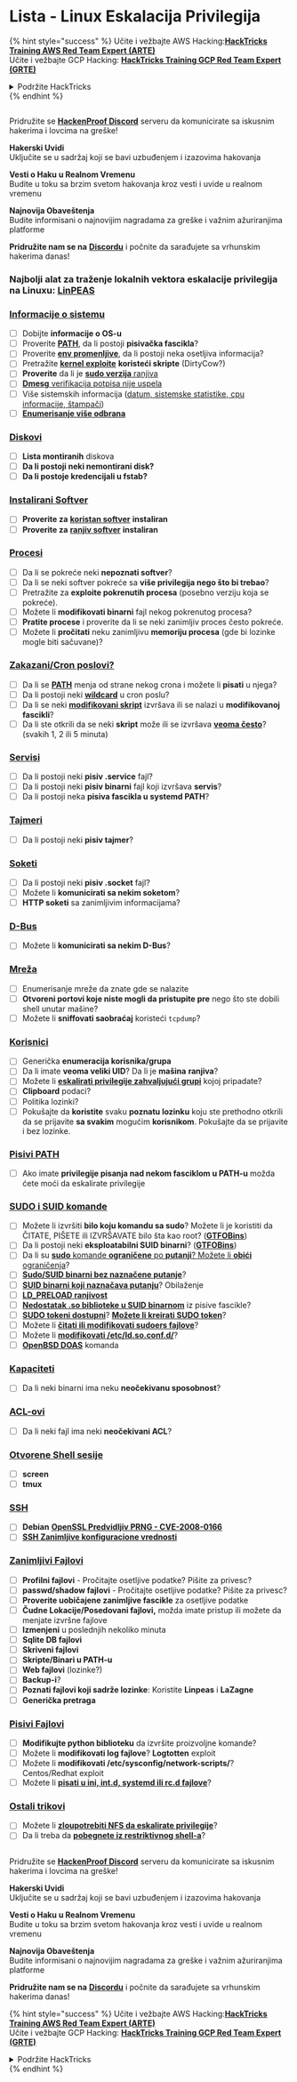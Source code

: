 # Lista - Linux Eskalacija Privilegija

{% hint style="success" %}
Učite i vežbajte AWS Hacking:<img src="/.gitbook/assets/arte.png" alt="" data-size="line">[**HackTricks Training AWS Red Team Expert (ARTE)**](https://training.hacktricks.xyz/courses/arte)<img src="/.gitbook/assets/arte.png" alt="" data-size="line">\
Učite i vežbajte GCP Hacking: <img src="/.gitbook/assets/grte.png" alt="" data-size="line">[**HackTricks Training GCP Red Team Expert (GRTE)**<img src="/.gitbook/assets/grte.png" alt="" data-size="line">](https://training.hacktricks.xyz/courses/grte)

<details>

<summary>Podržite HackTricks</summary>

* Proverite [**planove pretplate**](https://github.com/sponsors/carlospolop)!
* **Pridružite se** 💬 [**Discord grupi**](https://discord.gg/hRep4RUj7f) ili [**telegram grupi**](https://t.me/peass) ili **pratite** nas na **Twitteru** 🐦 [**@hacktricks\_live**](https://twitter.com/hacktricks\_live)**.**
* **Podelite hakerske trikove slanjem PR-ova na** [**HackTricks**](https://github.com/carlospolop/hacktricks) i [**HackTricks Cloud**](https://github.com/carlospolop/hacktricks-cloud) github repozitorijume.

</details>
{% endhint %}

<figure><img src="/.gitbook/assets/image.png" alt=""><figcaption></figcaption></figure>

Pridružite se [**HackenProof Discord**](https://discord.com/invite/N3FrSbmwdy) serveru da komunicirate sa iskusnim hakerima i lovcima na greške!

**Hakerski Uvidi**\
Uključite se u sadržaj koji se bavi uzbuđenjem i izazovima hakovanja

**Vesti o Haku u Realnom Vremenu**\
Budite u toku sa brzim svetom hakovanja kroz vesti i uvide u realnom vremenu

**Najnovija Obaveštenja**\
Budite informisani o najnovijim nagradama za greške i važnim ažuriranjima platforme

**Pridružite nam se na** [**Discordu**](https://discord.com/invite/N3FrSbmwdy) i počnite da sarađujete sa vrhunskim hakerima danas!

### **Najbolji alat za traženje lokalnih vektora eskalacije privilegija na Linuxu:** [**LinPEAS**](https://github.com/carlospolop/privilege-escalation-awesome-scripts-suite/tree/master/linPEAS)

### [Informacije o sistemu](privilege-escalation/#system-information)

* [ ] Dobijte **informacije o OS-u**
* [ ] Proverite [**PATH**](privilege-escalation/#path), da li postoji **pisivačka fascikla**?
* [ ] Proverite [**env promenljive**](privilege-escalation/#env-info), da li postoji neka osetljiva informacija?
* [ ] Pretražite [**kernel exploite**](privilege-escalation/#kernel-exploits) **koristeći skripte** (DirtyCow?)
* [ ] **Proverite** da li je [**sudo verzija** ranjiva](privilege-escalation/#sudo-version)
* [ ] [**Dmesg** verifikacija potpisa nije uspela](privilege-escalation/#dmesg-signature-verification-failed)
* [ ] Više sistemskih informacija ([datum, sistemske statistike, cpu informacije, štampači](privilege-escalation/#more-system-enumeration))
* [ ] [**Enumerisanje više odbrana**](privilege-escalation/#enumerate-possible-defenses)

### [Diskovi](privilege-escalation/#drives)

* [ ] **Lista montiranih** diskova
* [ ] **Da li postoji neki nemontirani disk?**
* [ ] **Da li postoje kredencijali u fstab?**

### [**Instalirani Softver**](privilege-escalation/#installed-software)

* [ ] **Proverite za** [**koristan softver**](privilege-escalation/#useful-software) **instaliran**
* [ ] **Proverite za** [**ranjiv softver**](privilege-escalation/#vulnerable-software-installed) **instaliran**

### [Procesi](privilege-escalation/#processes)

* [ ] Da li se pokreće neki **nepoznati softver**?
* [ ] Da li se neki softver pokreće sa **više privilegija nego što bi trebao**?
* [ ] Pretražite za **exploite pokrenutih procesa** (posebno verziju koja se pokreće).
* [ ] Možete li **modifikovati binarni** fajl nekog pokrenutog procesa?
* [ ] **Pratite procese** i proverite da li se neki zanimljiv proces često pokreće.
* [ ] Možete li **pročitati** neku zanimljivu **memoriju procesa** (gde bi lozinke mogle biti sačuvane)?

### [Zakazani/Cron poslovi?](privilege-escalation/#scheduled-jobs)

* [ ] Da li se [**PATH**](privilege-escalation/#cron-path) menja od strane nekog crona i možete li **pisati** u njega?
* [ ] Da li postoji neki [**wildcard**](privilege-escalation/#cron-using-a-script-with-a-wildcard-wildcard-injection) u cron poslu?
* [ ] Da li se neki [**modifikovani skript**](privilege-escalation/#cron-script-overwriting-and-symlink) izvršava ili se nalazi u **modifikovanoj fascikli**?
* [ ] Da li ste otkrili da se neki **skript** može ili se izvršava [**veoma često**](privilege-escalation/#frequent-cron-jobs)? (svakih 1, 2 ili 5 minuta)

### [Servisi](privilege-escalation/#services)

* [ ] Da li postoji neki **pisiv .service** fajl?
* [ ] Da li postoji neki **pisiv binarni** fajl koji izvršava **servis**?
* [ ] Da li postoji neka **pisiva fascikla u systemd PATH**?

### [Tajmeri](privilege-escalation/#timers)

* [ ] Da li postoji neki **pisiv tajmer**?

### [Soketi](privilege-escalation/#sockets)

* [ ] Da li postoji neki **pisiv .socket** fajl?
* [ ] Možete li **komunicirati sa nekim soketom**?
* [ ] **HTTP soketi** sa zanimljivim informacijama?

### [D-Bus](privilege-escalation/#d-bus)

* [ ] Možete li **komunicirati sa nekim D-Bus**?

### [Mreža](privilege-escalation/#network)

* [ ] Enumerisanje mreže da znate gde se nalazite
* [ ] **Otvoreni portovi koje niste mogli da pristupite pre** nego što ste dobili shell unutar mašine?
* [ ] Možete li **sniffovati saobraćaj** koristeći `tcpdump`?

### [Korisnici](privilege-escalation/#users)

* [ ] Generička **enumeracija korisnika/grupa**
* [ ] Da li imate **veoma veliki UID**? Da li je **mašina** **ranjiva**?
* [ ] Možete li [**eskalirati privilegije zahvaljujući grupi**](privilege-escalation/interesting-groups-linux-pe/) kojoj pripadate?
* [ ] **Clipboard** podaci?
* [ ] Politika lozinki?
* [ ] Pokušajte da **koristite** svaku **poznatu lozinku** koju ste prethodno otkrili da se prijavite **sa svakim** mogućim **korisnikom**. Pokušajte da se prijavite i bez lozinke.

### [Pisivi PATH](privilege-escalation/#writable-path-abuses)

* [ ] Ako imate **privilegije pisanja nad nekom fasciklom u PATH-u** možda ćete moći da eskalirate privilegije

### [SUDO i SUID komande](privilege-escalation/#sudo-and-suid)

* [ ] Možete li izvršiti **bilo koju komandu sa sudo**? Možete li je koristiti da ČITATE, PIŠETE ili IZVRŠAVATE bilo šta kao root? ([**GTFOBins**](https://gtfobins.github.io))
* [ ] Da li postoji neki **eksploatabilni SUID binarni**? ([**GTFOBins**](https://gtfobins.github.io))
* [ ] Da li su [**sudo** komande **ograničene** po **putanji**? Možete li **obići** ograničenja](privilege-escalation/#sudo-execution-bypassing-paths)?
* [ ] [**Sudo/SUID binarni bez naznačene putanje**](privilege-escalation/#sudo-command-suid-binary-without-command-path)?
* [ ] [**SUID binarni koji naznačava putanju**](privilege-escalation/#suid-binary-with-command-path)? Obilaženje
* [ ] [**LD\_PRELOAD ranjivost**](privilege-escalation/#ld\_preload)
* [ ] [**Nedostatak .so biblioteke u SUID binarnom**](privilege-escalation/#suid-binary-so-injection) iz pisive fascikle?
* [ ] [**SUDO tokeni dostupni**](privilege-escalation/#reusing-sudo-tokens)? [**Možete li kreirati SUDO token**](privilege-escalation/#var-run-sudo-ts-less-than-username-greater-than)?
* [ ] Možete li [**čitati ili modifikovati sudoers fajlove**](privilege-escalation/#etc-sudoers-etc-sudoers-d)?
* [ ] Možete li [**modifikovati /etc/ld.so.conf.d/**](privilege-escalation/#etc-ld-so-conf-d)?
* [ ] [**OpenBSD DOAS**](privilege-escalation/#doas) komanda

### [Kapaciteti](privilege-escalation/#capabilities)

* [ ] Da li neki binarni ima neku **neočekivanu sposobnost**?

### [ACL-ovi](privilege-escalation/#acls)

* [ ] Da li neki fajl ima neki **neočekivani ACL**?

### [Otvorene Shell sesije](privilege-escalation/#open-shell-sessions)

* [ ] **screen**
* [ ] **tmux**

### [SSH](privilege-escalation/#ssh)

* [ ] **Debian** [**OpenSSL Predvidljiv PRNG - CVE-2008-0166**](privilege-escalation/#debian-openssl-predictable-prng-cve-2008-0166)
* [ ] [**SSH Zanimljive konfiguracione vrednosti**](privilege-escalation/#ssh-interesting-configuration-values)

### [Zanimljivi Fajlovi](privilege-escalation/#interesting-files)

* [ ] **Profilni fajlovi** - Pročitajte osetljive podatke? Pišite za privesc?
* [ ] **passwd/shadow fajlovi** - Pročitajte osetljive podatke? Pišite za privesc?
* [ ] **Proverite uobičajene zanimljive fascikle** za osetljive podatke
* [ ] **Čudne Lokacije/Posedovani fajlovi,** možda imate pristup ili možete da menjate izvršne fajlove
* [ ] **Izmenjeni** u poslednjih nekoliko minuta
* [ ] **Sqlite DB fajlovi**
* [ ] **Skriveni fajlovi**
* [ ] **Skripte/Binari u PATH-u**
* [ ] **Web fajlovi** (lozinke?)
* [ ] **Backup-i**?
* [ ] **Poznati fajlovi koji sadrže lozinke**: Koristite **Linpeas** i **LaZagne**
* [ ] **Generička pretraga**

### [**Pisivi Fajlovi**](privilege-escalation/#writable-files)

* [ ] **Modifikujte python biblioteku** da izvršite proizvoljne komande?
* [ ] Možete li **modifikovati log fajlove**? **Logtotten** exploit
* [ ] Možete li **modifikovati /etc/sysconfig/network-scripts/**? Centos/Redhat exploit
* [ ] Možete li [**pisati u ini, int.d, systemd ili rc.d fajlove**](privilege-escalation/#init-init-d-systemd-and-rc-d)?

### [**Ostali trikovi**](privilege-escalation/#other-tricks)

* [ ] Možete li [**zloupotrebiti NFS da eskalirate privilegije**](privilege-escalation/#nfs-privilege-escalation)?
* [ ] Da li treba da [**pobegnete iz restriktivnog shell-a**](privilege-escalation/#escaping-from-restricted-shells)?

<figure><img src="/.gitbook/assets/image.png" alt=""><figcaption></figcaption></figure>

Pridružite se [**HackenProof Discord**](https://discord.com/invite/N3FrSbmwdy) serveru da komunicirate sa iskusnim hakerima i lovcima na greške!

**Hakerski Uvidi**\
Uključite se u sadržaj koji se bavi uzbuđenjem i izazovima hakovanja

**Vesti o Haku u Realnom Vremenu**\
Budite u toku sa brzim svetom hakovanja kroz vesti i uvide u realnom vremenu

**Najnovija Obaveštenja**\
Budite informisani o najnovijim nagradama za greške i važnim ažuriranjima platforme

**Pridružite nam se na** [**Discordu**](https://discord.com/invite/N3FrSbmwdy) i počnite da sarađujete sa vrhunskim hakerima danas!

{% hint style="success" %}
Učite i vežbajte AWS Hacking:<img src="/.gitbook/assets/arte.png" alt="" data-size="line">[**HackTricks Training AWS Red Team Expert (ARTE)**](https://training.hacktricks.xyz/courses/arte)<img src="/.gitbook/assets/arte.png" alt="" data-size="line">\
Učite i vežbajte GCP Hacking: <img src="/.gitbook/assets/grte.png" alt="" data-size="line">[**HackTricks Training GCP Red Team Expert (GRTE)**<img src="/.gitbook/assets/grte.png" alt="" data-size="line">](https://training.hacktricks.xyz/courses/grte)

<details>

<summary>Podržite HackTricks</summary>

* Proverite [**planove pretplate**](https://github.com/sponsors/carlospolop)!
* **Pridružite se** 💬 [**Discord grupi**](https://discord.gg/hRep4RUj7f) ili [**telegram grupi**](https://t.me/peass) ili **pratite** nas na **Twitteru** 🐦 [**@hacktricks\_live**](https://twitter.com/hacktricks\_live)**.**
* **Podelite hakerske trikove slanjem PR-ova na** [**HackTricks**](https://github.com/carlospolop/hacktricks) i [**HackTricks Cloud**](https://github.com/carlospolop/hacktricks-cloud) github repozitorijume.

</details>
{% endhint %}

